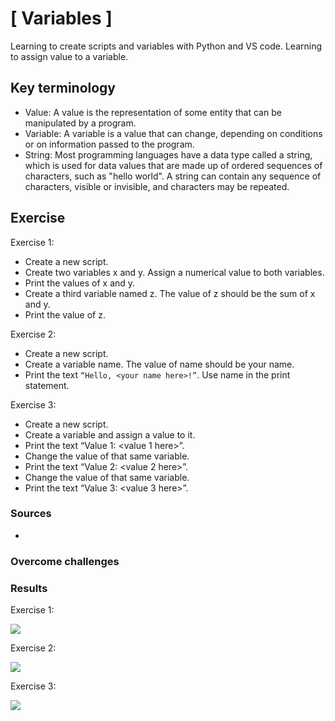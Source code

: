 # [ Variables ]
Learning to create scripts and variables with Python and VS code. Learning to assign value to a variable.

## Key terminology
- Value: A value is the representation of some entity that can be manipulated by a program.
- Variable: A variable is a value that can change, depending on conditions or on information passed to the program.
- String: Most programming languages have a data type called a string, which is used for data values that are made up of ordered sequences of characters, such as "hello world". A string can contain any sequence of characters, visible or invisible, and characters may be repeated.

## Exercise
Exercise 1:
- Create a new script.
- Create two variables x and y. Assign a numerical value to both variables.
- Print the values of x and y.
- Create a third variable named z. The value of z should be the sum of x and y.
- Print the value of z.

Exercise 2:
- Create a new script.
- Create a variable name. The value of name should be your name.
- Print the text `“Hello, <your name here>!”`. Use name in the print statement.

Exercise 3:
- Create a new script.
- Create a variable and assign a value to it.
- Print the text “Value 1: <value 1 here>”.
- Change the value of that same variable.
- Print the text “Value 2: <value 2 here>”.
- Change the value of that same variable.
- Print the text “Value 3: <value 3 here>”.


### Sources
- 

### Overcome challenges


### Results

Exercise 1:

![](./../../../00_includes/)

Exercise 2:

![](./../../../00_includes/)

Exercise 3:

![](./../../../00_includes/)

